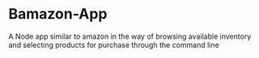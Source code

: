 # Bamazon-App
A Node app similar to amazon in the way of browsing available inventory and selecting products for purchase through the command line

